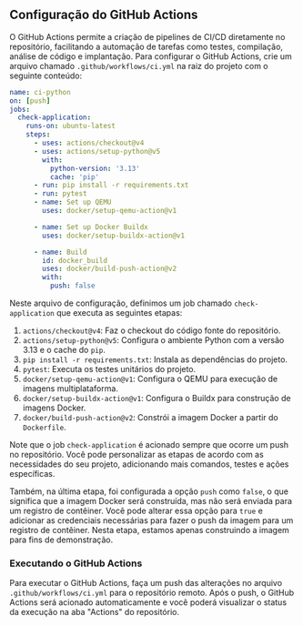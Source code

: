 ## Configuração do GitHub Actions

O GitHub Actions permite a criação de pipelines de CI/CD diretamente no repositório, facilitando a automação de tarefas como testes, compilação, análise de código e implantação. Para configurar o GitHub Actions, crie um arquivo chamado `.github/workflows/ci.yml` na raiz do projeto com o seguinte conteúdo:

```yaml
name: ci-python
on: [push]
jobs:
  check-application:
    runs-on: ubuntu-latest
    steps:
      - uses: actions/checkout@v4
      - uses: actions/setup-python@v5
        with:
          python-version: '3.13'
          cache: 'pip'
      - run: pip install -r requirements.txt
      - run: pytest
      - name: Set up QEMU
        uses: docker/setup-qemu-action@v1

      - name: Set up Docker Buildx
        uses: docker/setup-buildx-action@v1

      - name: Build
        id: docker_build
        uses: docker/build-push-action@v2
        with:
          push: false
```

Neste arquivo de configuração, definimos um job chamado `check-application` que executa as seguintes etapas:

1. `actions/checkout@v4`: Faz o checkout do código fonte do repositório.
2. `actions/setup-python@v5`: Configura o ambiente Python com a versão 3.13 e o cache do `pip`.
3. `pip install -r requirements.txt`: Instala as dependências do projeto.
4. `pytest`: Executa os testes unitários do projeto.
5. `docker/setup-qemu-action@v1`: Configura o QEMU para execução de imagens multiplataforma.
6. `docker/setup-buildx-action@v1`: Configura o Buildx para construção de imagens Docker.
7. `docker/build-push-action@v2`: Constrói a imagem Docker a partir do `Dockerfile`.

Note que o job `check-application` é acionado sempre que ocorre um push no repositório. Você pode personalizar as etapas de acordo com as necessidades do seu projeto, adicionando mais comandos, testes e ações específicas.

Também, na última etapa, foi configurada a opção `push` como `false`, o que significa que a imagem Docker será construída, mas não será enviada para um registro de contêiner. Você pode alterar essa opção para `true` e adicionar as credenciais necessárias para fazer o push da imagem para um registro de contêiner. Nesta etapa, estamos apenas construindo a imagem para fins de demonstração.

### Executando o GitHub Actions

Para executar o GitHub Actions, faça um push das alterações no arquivo `.github/workflows/ci.yml` para o repositório remoto. Após o push, o GitHub Actions será acionado automaticamente e você poderá visualizar o status da execução na aba "Actions" do repositório.
